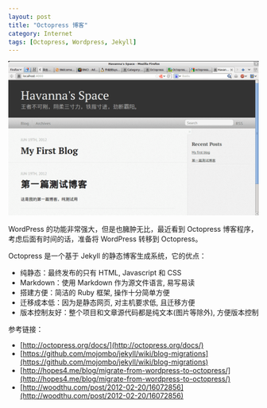```yaml
---
layout: post
title: "Octopress 博客"
category: Internet
tags: [Octopress, Wordpress, Jekyll]
---
```


![Octopress](/cdn/images/2012/06/octopress.png "Octopress")

WordPress 的功能非常强大，但是也臃肿无比，最近看到 Octopress 博客程序，考虑后面有时间的话，准备将 WordPress 转移到 Octopress。

<!-- more -->

Octopress 是一个基于 Jekyll 的静态博客生成系统，它的优点：

- 纯静态：最终发布的只有 HTML,  Javascript 和 CSS
- Markdown：使用 Markdown 作为源文件语言, 易写易读
- 搭建方便：简洁的 Ruby 框架, 操作十分简单方便
- 迁移成本低：因为是静态网页, 对主机要求低, 且迁移方便
- 版本控制友好：整个项目和文章源代码都是纯文本(图片等除外), 方便版本控制

参考链接：

- [http://octopress.org/docs/](http://octopress.org/docs/)
- [https://github.com/mojombo/jekyll/wiki/blog-migrations](https://github.com/mojombo/jekyll/wiki/blog-migrations)
- [http://hopes4.me/blog/migrate-from-wordpress-to-octopress/](http://hopes4.me/blog/migrate-from-wordpress-to-octopress/)
- [http://woodthu.com/post/2012-02-20/16072856](http://woodthu.com/post/2012-02-20/16072856)
